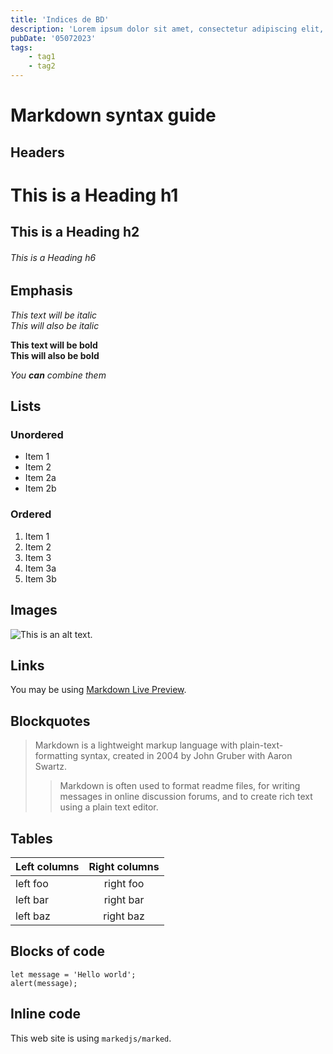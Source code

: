 ```yaml
---
title: 'Indices de BD'
description: 'Lorem ipsum dolor sit amet, consectetur adipiscing elit, sed do eiusmod tempor incididunt ut labore et dolore magna aliqua.'
pubDate: '05072023'
tags:
    - tag1
    - tag2
---
```


# Markdown syntax guide

## Headers

# This is a Heading h1

## This is a Heading h2

###### This is a Heading h6

## Emphasis

_This text will be italic_  
_This will also be italic_

**This text will be bold**  
**This will also be bold**

_You **can** combine them_

## Lists

### Unordered

-   Item 1
-   Item 2
-   Item 2a
-   Item 2b

### Ordered

1. Item 1
1. Item 2
1. Item 3
1. Item 3a
1. Item 3b

## Images

![This is an alt text.](/image/sample.png 'This is a sample image.')

## Links

You may be using [Markdown Live Preview](https://markdownlivepreview.com/).

## Blockquotes

> Markdown is a lightweight markup language with plain-text-formatting syntax, created in 2004 by John Gruber with Aaron Swartz.
>
> > Markdown is often used to format readme files, for writing messages in online discussion forums, and to create rich text using a plain text editor.

## Tables

| Left columns | Right columns |
| ------------ | :-----------: |
| left foo     |   right foo   |
| left bar     |   right bar   |
| left baz     |   right baz   |

## Blocks of code

```
let message = 'Hello world';
alert(message);
```

## Inline code

This web site is using `markedjs/marked`.
